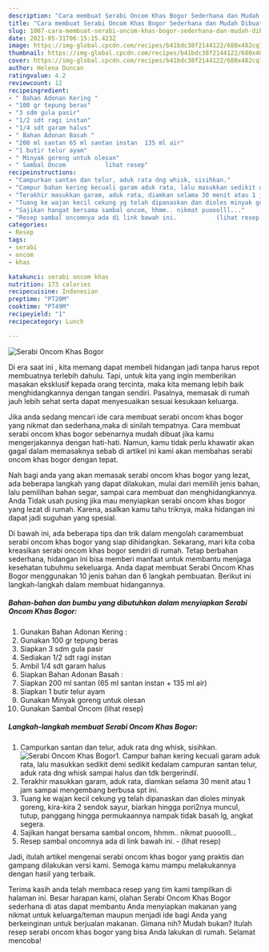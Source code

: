 ```yaml
---
description: "Cara membuat Serabi Oncom Khas Bogor Sederhana dan Mudah Dibuat"
title: "Cara membuat Serabi Oncom Khas Bogor Sederhana dan Mudah Dibuat"
slug: 1007-cara-membuat-serabi-oncom-khas-bogor-sederhana-dan-mudah-dibuat
date: 2021-05-31T06:15:15.423Z
image: https://img-global.cpcdn.com/recipes/b41bdc38f2144122/680x482cq70/serabi-oncom-khas-bogor-foto-resep-utama.jpg
thumbnail: https://img-global.cpcdn.com/recipes/b41bdc38f2144122/680x482cq70/serabi-oncom-khas-bogor-foto-resep-utama.jpg
cover: https://img-global.cpcdn.com/recipes/b41bdc38f2144122/680x482cq70/serabi-oncom-khas-bogor-foto-resep-utama.jpg
author: Helena Duncan
ratingvalue: 4.2
reviewcount: 12
recipeingredient:
- " Bahan Adonan Kering "
- "100 gr tepung beras"
- "3 sdm gula pasir"
- "1/2 sdt ragi instan"
- "1/4 sdt garam halus"
- " Bahan Adonan Basah "
- "200 ml santan 65 ml santan instan  135 ml air"
- "1 butir telur ayam"
- " Minyak goreng untuk olesan"
- " Sambal Oncom           lihat resep"
recipeinstructions:
- "Campurkan santan dan telur, aduk rata dng whisk, sisihkan."
- "Campur bahan kering kecuali garam aduk rata, lalu masukkan sedikit demi sedikit kedalam campuran santan telur, aduk rata dng whisk sampai halus dan tdk bergerindil."
- "Terakhir masukkan garam, aduk rata, diamkan selama 30 menit atau 1 jam sampai mengembang berbusa spt ini."
- "Tuang ke wajan kecil cekung yg telah dipanaskan dan dioles minyak goreng, kira-kira 2 sendok sayur, biarkan hingga pori2nya muncul, tutup, panggang hingga permukaannya nampak tidak basah lg, angkat segera."
- "Sajikan hangat bersama sambal oncom, hhmm.. nikmat puooolll..."
- "Resep sambal oncomnya ada di link bawah ini.           (lihat resep)"
categories:
- Resep
tags:
- serabi
- oncom
- khas

katakunci: serabi oncom khas 
nutrition: 173 calories
recipecuisine: Indonesian
preptime: "PT20M"
cooktime: "PT49M"
recipeyield: "1"
recipecategory: Lunch

---
```



![Serabi Oncom Khas Bogor](https://img-global.cpcdn.com/recipes/b41bdc38f2144122/680x482cq70/serabi-oncom-khas-bogor-foto-resep-utama.jpg)

Di era  saat ini , kita memang dapat membeli hidangan jadi tanpa harus repot membuatnya terlebih dahulu. Tapi, untuk kita yang ingin memberikan masakan eksklusif kepada orang tercinta, maka kita memang lebih baik menghidangkannya dengan tangan sendiri. Pasalnya, memasak di rumah jauh lebih sehat serta dapat menyesuaikan sesuai kesukaan keluarga.

Jika anda sedang mencari ide cara membuat serabi oncom khas bogor yang nikmat dan sederhana,maka di sinilah tempatnya. Cara membuat serabi oncom khas bogor  sebenarnya mudah dibuat jika kamu mengerjakannya dengan hati-hati. Namun, kamu tidak perlu khawatir akan gagal dalam memasaknya 
sebab di artikel ini kami akan membahas serabi oncom khas bogor dengan tepat.  



Nah bagi anda yang akan memasak serabi oncom khas bogor yang lezat, ada beberapa langkah yang dapat dilakukan, mulai dari memilih jenis bahan, lalu pemilihan bahan segar, sampai cara membuat dan menghidangkannya. Anda Tidak usah pusing jika mau menyiapkan serabi oncom khas bogor yang lezat di rumah. Karena, asalkan kamu  tahu triknya, maka hidangan ini dapat jadi suguhan yang spesial.

Di bawah ini, ada beberapa tips dan trik dalam mengolah caramembuat serabi oncom khas bogor yang siap dihidangkan. Sekarang, mari kita coba kreasikan serabi oncom khas bogor sendiri di rumah. Tetap berbahan sederhana, hidangan ini bisa memberi manfaat untuk membantu menjaga kesehatan tubuhmu sekeluarga. Anda dapat membuat Serabi Oncom Khas Bogor menggunakan 10 jenis bahan dan 6 langkah pembuatan. Berikut ini langkah-langkah dalam membuat hidangannya.

<!--inarticleads1-->

##### Bahan-bahan dan bumbu yang dibutuhkan dalam menyiapkan Serabi Oncom Khas Bogor:

1. Gunakan  Bahan Adonan Kering :
1. Gunakan 100 gr tepung beras
1. Siapkan 3 sdm gula pasir
1. Sediakan 1/2 sdt ragi instan
1. Ambil 1/4 sdt garam halus
1. Siapkan  Bahan Adonan Basah :
1. Siapkan 200 ml santan (65 ml santan instan + 135 ml air)
1. Siapkan 1 butir telur ayam
1. Gunakan  Minyak goreng untuk olesan
1. Gunakan  Sambal Oncom           (lihat resep)




<!--inarticleads2-->

##### Langkah-langkah membuat Serabi Oncom Khas Bogor:

1. Campurkan santan dan telur, aduk rata dng whisk, sisihkan.
<img src="https://img-global.cpcdn.com/steps/cc57623f4c1b01b0/160x128cq70/serabi-oncom-khas-bogor-langkah-memasak-1-foto.jpg" alt="Serabi Oncom Khas Bogor">1. Campur bahan kering kecuali garam aduk rata, lalu masukkan sedikit demi sedikit kedalam campuran santan telur, aduk rata dng whisk sampai halus dan tdk bergerindil.
1. Terakhir masukkan garam, aduk rata, diamkan selama 30 menit atau 1 jam sampai mengembang berbusa spt ini.
1. Tuang ke wajan kecil cekung yg telah dipanaskan dan dioles minyak goreng, kira-kira 2 sendok sayur, biarkan hingga pori2nya muncul, tutup, panggang hingga permukaannya nampak tidak basah lg, angkat segera.
1. Sajikan hangat bersama sambal oncom, hhmm.. nikmat puooolll...
1. Resep sambal oncomnya ada di link bawah ini. -           (lihat resep)




Jadi, itulah artikel mengenai  serabi oncom khas bogor  yang praktis dan gampang dilakukan versi kami. Semoga kamu mampu melakukannya dengan hasil yang terbaik. 

Terima kasih anda telah membaca resep yang tim kami tampilkan di halaman ini. Besar harapan kami, olahan  Serabi Oncom Khas Bogor sederhana di atas dapat membantu Anda menyiapkan makanan yang nikmat untuk keluarga/teman maupun menjadi ide bagi Anda yang berkeinginan untuk berjualan makanan. Gimana nih? Mudah bukan? Itulah resep serabi oncom khas bogor yang bisa Anda lakukan di rumah. Selamat mencoba!

